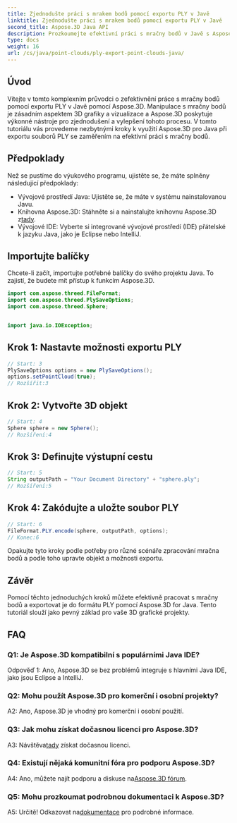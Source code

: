 ```yaml
---
title: Zjednodušte práci s mrakem bodů pomocí exportu PLY v Javě
linktitle: Zjednodušte práci s mrakem bodů pomocí exportu PLY v Javě
second_title: Aspose.3D Java API
description: Prozkoumejte efektivní práci s mračny bodů v Javě s Aspose.3D. Naučte se exportovat soubory PLY bez námahy. Vylepšete své 3D grafické projekty pomocí našeho podrobného průvodce.
type: docs
weight: 16
url: /cs/java/point-clouds/ply-export-point-clouds-java/
---
```

## Úvod

Vítejte v tomto komplexním průvodci o zefektivnění práce s mračny bodů pomocí exportu PLY v Javě pomocí Aspose.3D. Manipulace s mračny bodů je zásadním aspektem 3D grafiky a vizualizace a Aspose.3D poskytuje výkonné nástroje pro zjednodušení a vylepšení tohoto procesu. V tomto tutoriálu vás provedeme nezbytnými kroky k využití Aspose.3D pro Java při exportu souborů PLY se zaměřením na efektivní práci s mračny bodů.

## Předpoklady

Než se pustíme do výukového programu, ujistěte se, že máte splněny následující předpoklady:

- Vývojové prostředí Java: Ujistěte se, že máte v systému nainstalovanou Javu.
-  Knihovna Aspose.3D: Stáhněte si a nainstalujte knihovnu Aspose.3D z[tady](https://releases.aspose.com/3d/java/).
- Vývojové IDE: Vyberte si integrované vývojové prostředí (IDE) přátelské k jazyku Java, jako je Eclipse nebo IntelliJ.

## Importujte balíčky

Chcete-li začít, importujte potřebné balíčky do svého projektu Java. To zajistí, že budete mít přístup k funkcím Aspose.3D.

```java
import com.aspose.threed.FileFormat;
import com.aspose.threed.PlySaveOptions;
import com.aspose.threed.Sphere;


import java.io.IOException;
```

## Krok 1: Nastavte možnosti exportu PLY

```java
// Start: 3
PlySaveOptions options = new PlySaveOptions();
options.setPointCloud(true);
// Rozšířit:3
```

## Krok 2: Vytvořte 3D objekt

```java
// Start: 4
Sphere sphere = new Sphere();
// Rozšíření:4
```

## Krok 3: Definujte výstupní cestu

```java
// Start: 5
String outputPath = "Your Document Directory" + "sphere.ply";
// Rozšíření:5
```

## Krok 4: Zakódujte a uložte soubor PLY

```java
// Start: 6
FileFormat.PLY.encode(sphere, outputPath, options);
// Konec:6
```

Opakujte tyto kroky podle potřeby pro různé scénáře zpracování mračna bodů a podle toho upravte objekt a možnosti exportu.

## Závěr

Pomocí těchto jednoduchých kroků můžete efektivně pracovat s mračny bodů a exportovat je do formátu PLY pomocí Aspose.3D for Java. Tento tutoriál slouží jako pevný základ pro vaše 3D grafické projekty.

## FAQ

### Q1: Je Aspose.3D kompatibilní s populárními Java IDE?

Odpověď 1: Ano, Aspose.3D se bez problémů integruje s hlavními Java IDE, jako jsou Eclipse a IntelliJ.

### Q2: Mohu použít Aspose.3D pro komerční i osobní projekty?

A2: Ano, Aspose.3D je vhodný pro komerční i osobní použití.

### Q3: Jak mohu získat dočasnou licenci pro Aspose.3D?

 A3: Návštěva[tady](https://purchase.aspose.com/temporary-license/) získat dočasnou licenci.

### Q4: Existují nějaká komunitní fóra pro podporu Aspose.3D?

 A4: Ano, můžete najít podporu a diskuse na[Aspose.3D fórum](https://forum.aspose.com/c/3d/18).

### Q5: Mohu prozkoumat podrobnou dokumentaci k Aspose.3D?

 A5: Určitě! Odkazovat na[dokumentace](https://reference.aspose.com/3d/java/) pro podrobné informace.